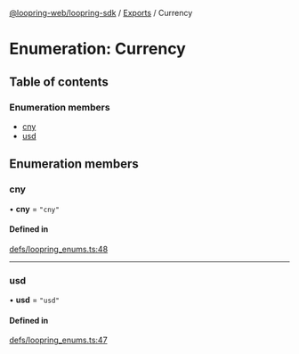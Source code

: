 [@loopring-web/loopring-sdk](../README.md) / [Exports](../modules.md) / Currency

# Enumeration: Currency

## Table of contents

### Enumeration members

- [cny](Currency.md#cny)
- [usd](Currency.md#usd)

## Enumeration members

### cny

• **cny** = `"cny"`

#### Defined in

[defs/loopring_enums.ts:48](https://github.com/Loopring/loopring_sdk/blob/31d2a2e/src/defs/loopring_enums.ts#L48)

___

### usd

• **usd** = `"usd"`

#### Defined in

[defs/loopring_enums.ts:47](https://github.com/Loopring/loopring_sdk/blob/31d2a2e/src/defs/loopring_enums.ts#L47)
